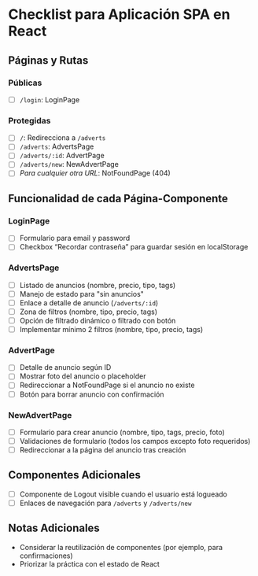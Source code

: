 # Checklist para Aplicación SPA en React

## Páginas y Rutas
### Públicas
- [ ] `/login`: LoginPage

### Protegidas
- [ ] `/`: Redirecciona a `/adverts`
- [ ] `/adverts`: AdvertsPage
- [ ] `/adverts/:id`: AdvertPage
- [ ] `/adverts/new`: NewAdvertPage
- [ ] *Para cualquier otra URL*: NotFoundPage (404)

## Funcionalidad de cada Página-Componente
### LoginPage
- [ ] Formulario para email y password
- [ ] Checkbox “Recordar contraseña” para guardar sesión en localStorage

### AdvertsPage
- [ ] Listado de anuncios (nombre, precio, tipo, tags)
- [ ] Manejo de estado para "sin anuncios"
- [ ] Enlace a detalle de anuncio (`/adverts/:id`)
- [ ] Zona de filtros (nombre, tipo, precio, tags)
- [ ] Opción de filtrado dinámico o filtrado con botón
- [ ] Implementar mínimo 2 filtros (nombre, tipo, precio, tags)

### AdvertPage
- [ ] Detalle de anuncio según ID
- [ ] Mostrar foto del anuncio o placeholder
- [ ] Redireccionar a NotFoundPage si el anuncio no existe
- [ ] Botón para borrar anuncio con confirmación

### NewAdvertPage
- [ ] Formulario para crear anuncio (nombre, tipo, tags, precio, foto)
- [ ] Validaciones de formulario (todos los campos excepto foto requeridos)
- [ ] Redireccionar a la página del anuncio tras creación

## Componentes Adicionales
- [ ] Componente de Logout visible cuando el usuario está logueado
- [ ] Enlaces de navegación para `/adverts` y `/adverts/new`

## Notas Adicionales
- Considerar la reutilización de componentes (por ejemplo, para confirmaciones)
- Priorizar la práctica con el estado de React
